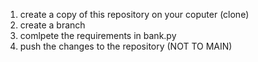 1. create a copy of this repository on your coputer (clone)
2. create a branch
3. comlpete the requirements in bank.py
4. push the changes to the repository (NOT TO MAIN)

